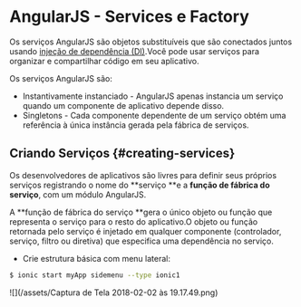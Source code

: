 # AngularJS - Services e Factory

Os serviços AngularJS são objetos substituíveis que são conectados juntos usando [injeção de dependência \(DI\)](https://docs.angularjs.org/guide/di).Você pode usar serviços para organizar e compartilhar código em seu aplicativo.

Os serviços AngularJS são:

* Instantivamente instanciado - AngularJS apenas instancia um serviço quando um componente de aplicativo depende disso.
* Singletons - Cada componente dependente de um serviço obtém uma referência à única instância gerada pela fábrica de serviços.

## Criando Serviços {#creating-services}

Os desenvolvedores de aplicativos são livres para definir seus próprios serviços registrando o nome do **serviço **e a **função de fábrica do serviço**, com um módulo AngularJS.

A **função de fábrica do serviço **gera o único objeto ou função que representa o serviço para o resto do aplicativo.O objeto ou função retornada pelo serviço é injetado em qualquer componente \(controlador, serviço, filtro ou diretiva\) que especifica uma dependência no serviço.

* Crie estrutura básica com menu lateral:

```bash
$ ionic start myApp sidemenu --type ionic1
```

![](/assets/Captura de Tela 2018-02-02 às 19.17.49.png)

